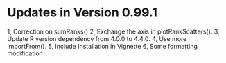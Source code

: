# Updates in Version 0.99.1

1, Correction on sumRanks()
2, Exchange the axis in plotRankScatters().
3, Update R version dependency from 4.0.0 to 4.4.0.
4, Use more importFrom().
5, Include Installation in Vignette
6, Some formatting modification


 
